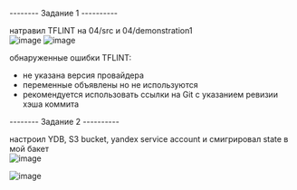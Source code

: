 -------- Задание 1 ----------

натравил TFLINT на 04/src и 04/demonstration1    
![image](https://github.com/user-attachments/assets/990b3f8b-1256-4706-9282-90677ee5fb98)
![image](https://github.com/user-attachments/assets/0575ee0e-54cf-4470-bf53-9246bffbbbce)

обнаруженные ошибки TFLINT:
- не указана версия провайдера
- переменные объявлены но не используются
- рекомендуется использовать ссылки на Git с указанием ревизии хэша коммита


-------- Задание 2 ----------    

 настроил YDB, S3 bucket, yandex service account и смигрировал state в мой бакет   
![image](https://github.com/user-attachments/assets/48907078-802d-4663-a4c4-689055505671)

 
![image](https://github.com/user-attachments/assets/adda074f-40df-4991-a568-8330c1cdf729)

 


